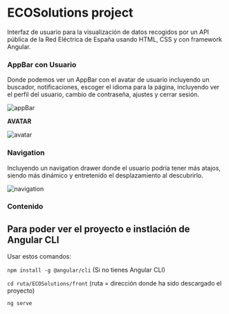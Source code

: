 # ECOSolutions project
Interfaz de usuario para la visualización de datos recogidos por un API pública de la Red Eléctrica de España usando HTML, CSS y con framework Angular.

### AppBar con Usuario
Donde podemos ver un AppBar con el avatar de usuario incluyendo un buscador, notificaciones, escoger el idioma para la página, incluyendo ver el perfil del usuario, cambio de contraseña, ajustes y cerrar sesión.

![appBar](https://github.com/Araneth25/ECOSolutions/assets/97691182/b24bd5dd-58fb-402a-8002-638d3faf64a3)

**AVATAR**

![avatar](https://github.com/Araneth25/ECOSolutions/assets/97691182/a7129b3d-045f-4dbd-a45a-128e2410c90d)

### Navigation
Incluyendo un navigation drawer donde el usuario podría tener más atajos, siendo más dinámico y entretenido el desplazamiento al descubrirlo.

![navigation](https://github.com/Araneth25/ECOSolutions/assets/97691182/3f622642-78ad-4e30-af14-ce7670911c20)

### Contenido



## Para poder ver el proyecto e instlación de Angular CLI
Usar estos comandos:  

`npm install -g @angular/cli` (Si no tienes Angular CLI)  

`cd ruta/ECOSolutions/front` (ruta = dirección donde ha sido descargado el proyecto)  

`ng serve`


